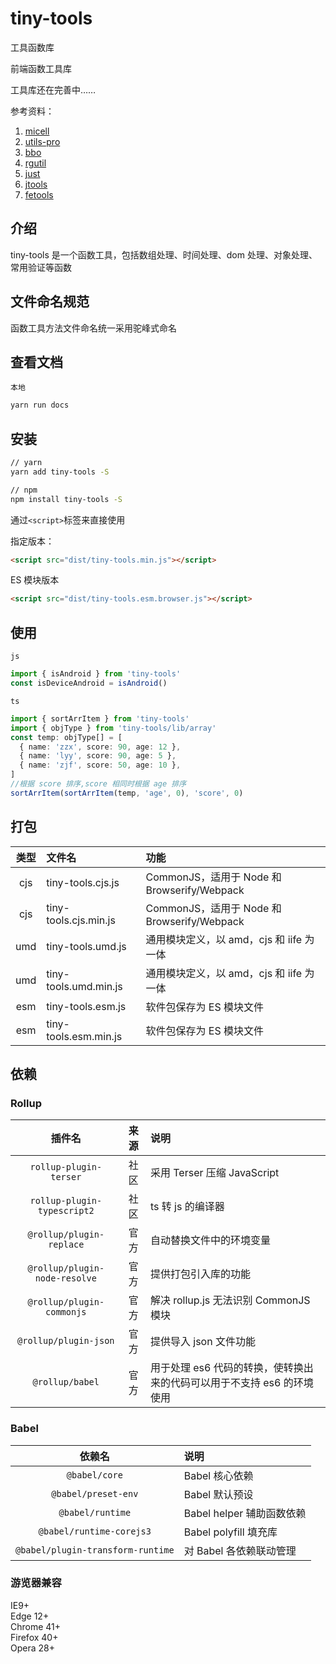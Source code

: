 # tiny-tools

工具函数库

前端函数工具库

工具库还在完善中……

参考资料：

1. [micell](https://github.com/micell/micell)
2. [utils-pro](https://github.com/cosyer/utils-pro.git)
3. [bbo](https://github.com/tnfe/bbo)
4. [rgutil](https://github.com/GuCangRan/rgutil)
5. [just](https://github.com/angus-c/just.git)
6. [jtools](https://github.com/Pasoul/jtools)
7. [fetools](https://github.com/iyolee/fetools)

## 介绍

tiny-tools 是一个函数工具，包括数组处理、时间处理、dom 处理、对象处理、常用验证等函数

## 文件命名规范

函数工具方法文件命名统一采用驼峰式命名

## 查看文档

`本地`

```sh
yarn run docs
```

## 安装

```sh
// yarn
yarn add tiny-tools -S

// npm
npm install tiny-tools -S
```

通过`<script>`标签来直接使用

指定版本：

```html
<script src="dist/tiny-tools.min.js"></script>
```

ES 模块版本

```html
<script src="dist/tiny-tools.esm.browser.js"></script>
```

## 使用

`js`

```js
import { isAndroid } from 'tiny-tools'
const isDeviceAndroid = isAndroid()
```

`ts`

```ts
import { sortArrItem } from 'tiny-tools'
import { objType } from 'tiny-tools/lib/array'
const temp: objType[] = [
  { name: 'zzx', score: 90, age: 12 },
  { name: 'lyy', score: 90, age: 5 },
  { name: 'zjf', score: 50, age: 10 },
]
//根据 score 排序,score 相同时根据 age 排序
sortArrItem(sortArrItem(temp, 'age', 0), 'score', 0)
```

## 打包

| 类型 | 文件名                      | 功能                                        |
| :--: | :-------------------------- | :------------------------------------------ |
| cjs  | tiny-tools.cjs.js     | CommonJS，适用于 Node 和 Browserify/Webpack |
| cjs  | tiny-tools.cjs.min.js | CommonJS，适用于 Node 和 Browserify/Webpack |
| umd  | tiny-tools.umd.js     | 通用模块定义，以 amd，cjs 和 iife 为一体    |
| umd  | tiny-tools.umd.min.js | 通用模块定义，以 amd，cjs 和 iife 为一体    |
| esm  | tiny-tools.esm.js     | 软件包保存为 ES 模块文件                    |
| esm  | tiny-tools.esm.min.js | 软件包保存为 ES 模块文件                    |

## 依赖

### Rollup

| 插件名 | 来源 | 说明 |
| :-: | :-: | :-- |
| `rollup-plugin-terser` | 社区 | 采用 Terser 压缩 JavaScript |
| `rollup-plugin-typescript2` | 社区 | ts 转 js 的编译器 |
| `@rollup/plugin-replace` | 官方 | 自动替换文件中的环境变量 |
| `@rollup/plugin-node-resolve` | 官方 | 提供打包引入库的功能 |
| `@rollup/plugin-commonjs` | 官方 | 解决 rollup.js 无法识别 CommonJS 模块 |
| `@rollup/plugin-json` | 官方 | 提供导入 json 文件功能 |
| `@rollup/babel` | 官方 | 用于处理 es6 代码的转换，使转换出来的代码可以用于不支持 es6 的环境使用 |

### Babel

|              依赖名               | 说明                      |
| :-------------------------------: | :------------------------ |
|           `@babel/core`           | Babel 核心依赖            |
|        `@babel/preset-env`        | Babel 默认预设            |
|         `@babel/runtime`          | Babel helper 辅助函数依赖 |
|     `@babel/runtime-corejs3`      | Babel polyfill 填充库     |
| `@babel/plugin-transform-runtime` | 对 Babel 各依赖联动管理   |

### 游览器兼容

IE9+  
Edge 12+  
Chrome 41+  
Firefox 40+  
Opera 28+